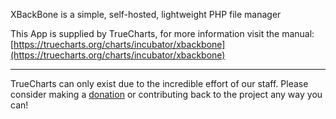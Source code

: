 XBackBone is a simple, self-hosted, lightweight PHP file manager

This App is supplied by TrueCharts, for more information visit the manual: [https://truecharts.org/charts/incubator/xbackbone](https://truecharts.org/charts/incubator/xbackbone)

---

TrueCharts can only exist due to the incredible effort of our staff.
Please consider making a [donation](https://truecharts.org/sponsor) or contributing back to the project any way you can!
